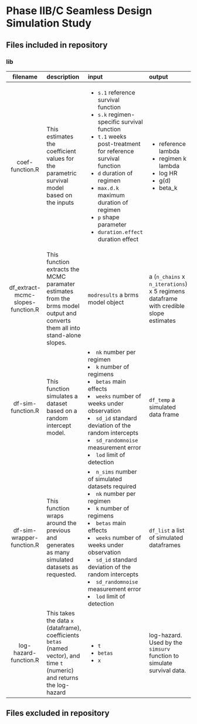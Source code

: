 # Phase IIB/C Seamless Design Simulation Study

## Files included in repository

### lib

| filename | description | input | output | 
|:--------:|:------------|:------|:-------|
|coef-function.R | This estimates the coefficient values for the parametric survival model based on the inputs | <ul><li>`s.1` reference survival function</li><li>`s.k` regimen-specific survival function</li><li>`t.1` weeks post-treatment for reference survival function</li><li>`d` duration of regimen</li><li>`max.d.k` maximum duration of regimen</li><li>`p` shape parameter</li><li>`duration.effect` duration effect</li></ul> | <ul><li>reference lambda</li><li>regimen k lambda</li><li>log HR</li><li>g(d)</li><li>beta_k</li></ul> |
| df_extract-mcmc-slopes-function.R | This function extracts the MCMC paramater estimates from the brms model output and converts them all into stand-alone slopes. | `modresults` a brms model object | a (`n_chains` x `n_iterations`) x 5 regimens dataframe with credible slope estimates |
| df-sim-function.R | This function simulates a dataset based on a random intercept model. | <li>`nk` number per regimen </li><li> `k` number of regimens </li><li> `betas` main effects </li><li> `weeks` number of weeks under observation </li><li> `sd_id` standard deviation of the random intercepts </li><li> `sd_randomnoise` measurement error </li><li> `lod` limit of detection | `df_temp` a simulated data frame |
| df-sim-wrapper-function.R | This function wraps around the previous and generates as many simulated datasets as requested. | <li> `n_sims` number of simulated datasets required </li><li>`nk` number per regimen </li><li> `k` number of regimens </li><li> `betas` main effects </li><li> `weeks` number of weeks under observation </li><li> `sd_id` standard deviation of the random intercepts </li><li> `sd_randomnoise` measurement error </li><li> `lod` limit of detection | `df_list` a list of simulated dataframes |
|log-hazard-function.R | This takes the data `x` (dataframe), coefficients `betas` (named vector), and time `t` (numeric) and returns the log-hazard |  <ul><li>`t`</li><li>`betas`</li><li>`x`</li></ul> | log-hazard. Used by the `simsurv` function to simulate survival data.| 

## Files excluded in repository

